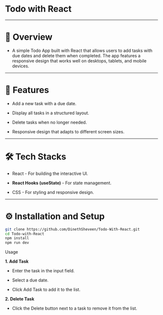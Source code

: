 # Todo with React 
---

# 📖 Overview
- A simple Todo App built with React that allows users to add tasks with due dates and delete them when completed. The app features a responsive design that works well on desktops, tablets, and mobile devices.

---

# 🚀 Features
- Add a new task with a due date.

- Display all tasks in a structured layout.

- Delete tasks when no longer needed.

- Responsive design that adapts to different screen sizes.

---

# 🛠️ Tech Stacks
- React - For building the interactive UI.

- **React Hooks (useState)** - For state management.

- CSS - For styling and responsive design.

---

# ⚙️ Installation and Setup
```bash
git clone https://github.com/DinethSheveen/Todo-With-React.git
cd Todo-with-React
npm install
npm run dev
```

Usage

**1. Add Task**

- Enter the task in the input field.

- Select a due date.

- Click Add Task to add it to the list.

**2. Delete Task**

- Click the Delete button next to a task to remove it from the list.

  
